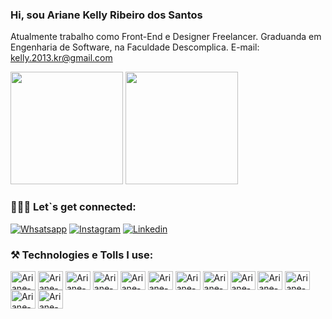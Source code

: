 ### Hi, sou Ariane Kelly Ribeiro dos Santos
Atualmente trabalho como Front-End e Designer Freelancer. 
Graduanda em Engenharia de Software, na Faculdade Descomplica.
E-mail: kelly.2013.kr@gmail.com

<div>
   <img height="180em" src="https://github-readme-stats.vercel.app/api?username=arianekellyribeirodossantos&show_icons=true&theme=tokyonight"/>
   <img height="180em" src="https://github-readme-stats.vercel.app/api/top-langs/?username=arianekellyribeirodossantos&layout=compact&theme=tokyonight"/>
</div>

### 👩🏻‍💻 Let`s get connected:

[![Whsatsapp](https://img.shields.io/badge/WhatsApp-25D366?style=for-the-badge&logo=whatsapp&logoColor=white)](https://api.whatsapp.com/message/T2TCCJU6F23ON1)
[![Instagram](https://img.shields.io/badge/Instagram-E4405F?style=for-the-badge&logo=instagram&logoColor=white)](https://www.instagram.com/arianekellyribeiro/)
[![Linkedin](https://img.shields.io/badge/LinkedIn-0077B5?style=for-the-badge&logo=linkedin&logoColor=white)](https://www.linkedin.com/in/ariane-kelly-ribeiro-dos-santos-14a02295/)

### ⚒️ Technologies e Tolls I use:

<div>
  <img align="center" alt="Ariane-html" height="30" width="40" src="https://cdn.jsdelivr.net/gh/devicons/devicon@latest/icons/html5/html5-plain-wordmark.svg"/>
  <img align="center" alt="Ariane-html" height="30" width="40" src="https://cdn.jsdelivr.net/gh/devicons/devicon@latest/icons/css3/css3-plain-wordmark.svg"/>
  <img align="center" alt="Ariane-html" height="30" width="40" src="https://cdn.jsdelivr.net/gh/devicons/devicon@latest/icons/javascript/javascript-plain.svg"/>  
  <img align="center" alt="Ariane-html" height="30" width="40" src="https://cdn.jsdelivr.net/gh/devicons/devicon@latest/icons/jquery/jquery-plain-wordmark.svg"/>
  <img align="center" alt="Ariane-html" height="30" width="40" src="https://cdn.jsdelivr.net/gh/devicons/devicon@latest/icons/bootstrap/bootstrap-original-wordmark.svg"/>
  <img align="center" alt="Ariane-html" height="30" width="40" src="https://cdn.jsdelivr.net/gh/devicons/devicon@latest/icons/react/react-original-wordmark.svg"/>
  <img align="center" alt="Ariane-html" height="30" width="40" src="https://cdn.jsdelivr.net/gh/devicons/devicon@latest/icons/php/php-plain.svg"/>
  <img align="center" alt="Ariane-html" height="30" width="40" src="https://cdn.jsdelivr.net/gh/devicons/devicon@latest/icons/nodejs/nodejs-original-wordmark.svg"/>
  <img align="center" alt="Ariane-html" height="30" width="40" src="https://cdn.jsdelivr.net/gh/devicons/devicon@latest/icons/mysql/mysql-plain-wordmark.svg"/>
  <img align="center" alt="Ariane-html" height="30" width="40" src="https://cdn.jsdelivr.net/gh/devicons/devicon@latest/icons/git/git-plain-wordmark.svg"/>
  <img align="center" alt="Ariane-html" height="30" width="40" src="https://cdn.jsdelivr.net/gh/devicons/devicon@latest/icons/github/github-original-wordmark.svg"/>
  <img align="center" alt="Ariane-html" height="30" width="40" src="https://cdn.jsdelivr.net/gh/devicons/devicon@latest/icons/sass/sass-original.svg"/>
  <img align="center" alt="Ariane-html" height="30" width="40" src="https://cdn.jsdelivr.net/gh/devicons/devicon@latest/icons/typescript/typescript-plain.svg"/>
  <div>
